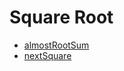# Square Root
- [almostRootSum](https://codefights.com/challenge/myTuytYfXXEN5mr6z)
- [nextSquare](https://codefights.com/challenge/DCMvQpeqXo3EjPjG3)
